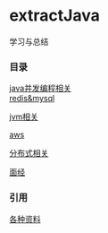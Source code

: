 # extractJava
学习与总结



### 目录
[java并发编程相关](src/main/resources/document/concurrent.md)
<br>
[redis&mysql](src/main/resources/document/redis2mysql.md)
<br>

[jvm相关](src/main/resources/document/jvm.md)
<br>

[aws](src/main/resources/document/aws.md)
<br>

[分布式相关](src/main/resources/document/distribution.md)
<br>

[面经](src/main/resources/document/interview.md)
<br>



### 引用
[各种资料](src/main/resources/document/reference.md)
<br>
